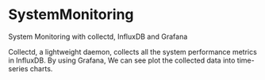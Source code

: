 # SystemMonitoring
System Monitoring with collectd, InfluxDB and Grafana

Collectd, a lightweight daemon, collects all the system performance metrics in InfluxDB.
By using Grafana, We can see plot the collected data into time-series charts.
